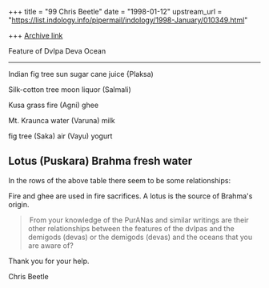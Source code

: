 +++
title = "99 Chris Beetle"
date = "1998-01-12"
upstream_url = "https://list.indology.info/pipermail/indology/1998-January/010349.html"

+++
[Archive link](https://list.indology.info/pipermail/indology/1998-January/010349.html)

Feature of DvIpa             Deva            Ocean
----------------         -------------   ----------------
Indian fig tree              sun         sugar cane juice
{Plaksa)

Silk-cotton tree             moon            liquor
(Salmali)

Kusa grass                fire (Agni)         ghee

Mt. Kraunca              water (Varuna)       milk

fig tree (Saka)           air (Vayu)         yogurt

Lotus (Puskara)             Brahma         fresh water
----------------------------------------------------------

In the rows of the above table there seem to be some relationships:

Fire and ghee are used in fire sacrifices.
A lotus is the source of Brahma's origin.

> From your knowledge of the PurANas and similar writings are their other
relationships
between the features of the dvIpas and the demigods (devas) or the demigods
(devas) and the oceans that you are aware of?

Thank you for your help.

Chris Beetle



